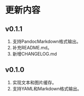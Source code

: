 # 更新内容

## v0.1.1

1. 支持PandocMarkdown格式输出。
2. 补充README.md。
3. 新增CHANGELOG.md

## v0.1.0

1. 实现文本和图片缓存。
2. 支持YAML和Markdown格式输出。
